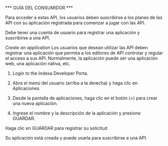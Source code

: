 *** GUÍA DEL CONSUMIDOR ***

Para acceder a estas API, los usuarios deben suscribirse a los planes de las API con su aplicación registrada para comenzar a jugar con las API.

Debe tener una cuenta de usuario para registrar una aplicación y suscribirse a una API.

*Create an application*
Los usuarios que desean utilizar las API deben registrar una aplicación que permita a los editores de API controlar y regular el acceso a sus API. Normalmente, la aplicación puede ser una aplicación web, una aplicación nativa, etc.

1. Login to the Indexa Developer Porta.

2. Abra el menú del usuario (arriba a la derecha) y haga clic en Aplicaciones.

3. Desde la pantalla de aplicaciones, haga clic en el botón (+) para crear una nueva aplicación.

4. Ingrese el nombre y la descripción de la aplicación y presione GUARDAR.

Haga clic en GUARDAR para registrar su solicitud

Su aplicación está creada y puede usarla para suscribirse a una API.
